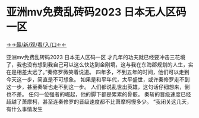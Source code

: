 # 亚洲mv免费乱砖码2023 日本无人区码一区

<a href="https://m8k3.cc">→→最/新/观/看/入/口←←</a>

亚洲mv免费乱砖码2023 日本无人区码一区
 才几年的功夫就已经要冲击三花境了，我也没有想到我自己可以这么快达到金刚境，这与我在东海郡规划的人生，实在是相差太远了。”秦修罗微笑着说道。
    四年多，不到五年的时间，他们可以走到今天这一步，简直是不可想象。
    如果是和平年代，太平盛世，或许秦修罗走不到这一步，甚至秦斩也走不到这一步。
    人们都说乱世出英雄，这句话仔细想来，倒也不差。
    任何一位强者的崛起，他的脚下都是累累的骨骸。
    秦斩的晋级速度已经超越了萧摩柯，甚至连秦修罗的晋级速度都不比萧摩柯慢多少。
    “我闭关这几天，有什么事情发生
